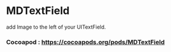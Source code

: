 # MDTextField
add Image to the left of your UITextField.

### Cocoapod : https://cocoapods.org/pods/MDTextField
